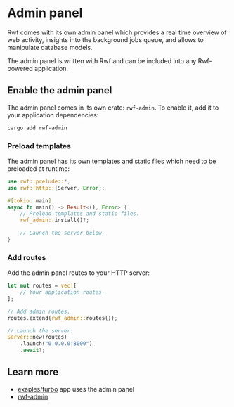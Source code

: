 # Admin panel

Rwf comes with its own admin panel which provides a real time overview of web activity, insights into the background jobs queue, and allows to manipulate database models.

The admin panel is written with Rwf and can be included into any Rwf-powered application.

## Enable the admin panel

The admin panel comes in its own crate: `rwf-admin`. To enable it, add it to your application dependencies:

```bash
cargo add rwf-admin
```

### Preload templates

The admin panel has its own templates and static files which need to be preloaded at runtime:

```rust
use rwf::prelude::*;
use rwf::http::{Server, Error};

#[tokio::main]
async fn main() -> Result<(), Error> {
    // Preload templates and static files.
    rwf_admin::install()?;

    // Launch the server below.
}
```

### Add routes

Add the admin panel routes to your HTTP server:

```rust
let mut routes = vec![
    // Your application routes.
];

// Add admin routes.
routes.extend(rwf_admin::routes());

// Launch the server.
Server::new(routes)
    .launch("0.0.0.0:8000")
    .await?;
```

## Learn more

- [exaples/turbo](https://github.com/levkk/rwf/tree/main/examples/turbo) app uses the admin panel
- [rwf-admin](https://github.com/levkk/rwf/tree/main/rwf-admin)
